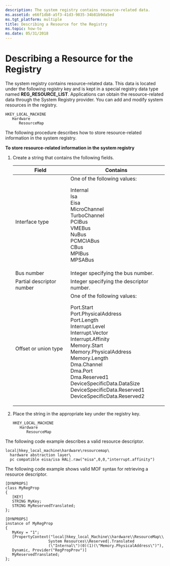 ```yaml
---
description: The system registry contains resource-related data.
ms.assetid: e66f1db8-a5f3-41d3-9835-34b81b9da5ed
ms.tgt_platform: multiple
title: Describing a Resource for the Registry
ms.topic: how-to
ms.date: 05/31/2018
---
```


# Describing a Resource for the Registry

The system registry contains resource-related data. This data is located under the following registry key and is kept in a special registry data type named **REG\_RESOURCE\_LIST**. Applications can obtain the resource-related data through the System Registry provider. You can add and modify system resources in the registry.

```
HKEY_LOCAL_MACHINE
   Hardware
      ResourceMap
```

The following procedure describes how to store resource-related information in the system registry.

**To store resource-related information in the system registry**

1.  Create a string that contains the following fields.

    

    <table>
    <thead>
    <tr class="header">
    <th>Field</th>
    <th>Contains</th>
    </tr>
    </thead>
    <tbody>
    <tr class="odd">
    <td>Interface type</td>
    <td>One of the following values:<br/> <dl> Internal<br />
    Isa<br />
    Eisa<br />
    MicroChannel<br />
    TurboChannel<br />
    PCIBus<br />
    VMEBus<br />
    NuBus<br />
    PCMCIABus<br />
    CBus<br />
    MPIBus<br />
    MPSABus<br />
    </dl></td>
    </tr>
    <tr class="even">
    <td>Bus number</td>
    <td>Integer specifying the bus number.</td>
    </tr>
    <tr class="odd">
    <td>Partial descriptor number</td>
    <td>Integer specifying the descriptor number.</td>
    </tr>
    <tr class="even">
    <td>Offset or union type</td>
    <td>One of the following values:<br/> <dl> Port.Start<br />
    Port.PhysicalAddress<br />
    Port.Length<br />
    Interrupt.Level<br />
    Interrupt.Vector<br />
    Interrupt.Affinity<br />
    Memory.Start<br />
    Memory.PhysicalAddress<br />
    Memory.Length<br />
    Dma.Channel<br />
    Dma.Port<br />
    Dma.Reserved1<br />
    DeviceSpecificData.DataSize<br />
    DeviceSpecificData.Reserved1<br />
    DeviceSpecificData.Reserved2<br />
    </dl></td>
    </tr>
    </tbody>
    </table>

    

     

2.  Place the string in the appropriate key under the registry key.

    ```
    HKEY_LOCAL_MACHINE
       Hardware
          ResourceMap
    ```

The following code example describes a valid resource descriptor.

``` syntax
local|hkey_local_machine\hardware\resourcemap\
  hardware abstraction layer\
  pc compatible eisa/isa HAL|.raw("eisa",0,0,"interrupt.affinity")
```

The following code example shows valid MOF syntax for retrieving a resource descriptor.

``` syntax
[DYNPROPS] 
class MyRegProp
{    
   [KEY]  
   STRING MyKey; 
   STRING MyReservedTranslated;
};

[DYNPROPS] 
instance of MyRegProp
{
   MyKey = "1";
   [PropertyContext("local|hkey_local_Machine\\hardware\\ResourceMap\\
                   System Resources\\Reserved|.Translated
                   (\"Internal\")(0)(1)(\"Memory.PhysicalAddress\")"),
   Dynamic, Provider("RegPropProv")] 
   MyReservedTranslated;
};
```

 

 




